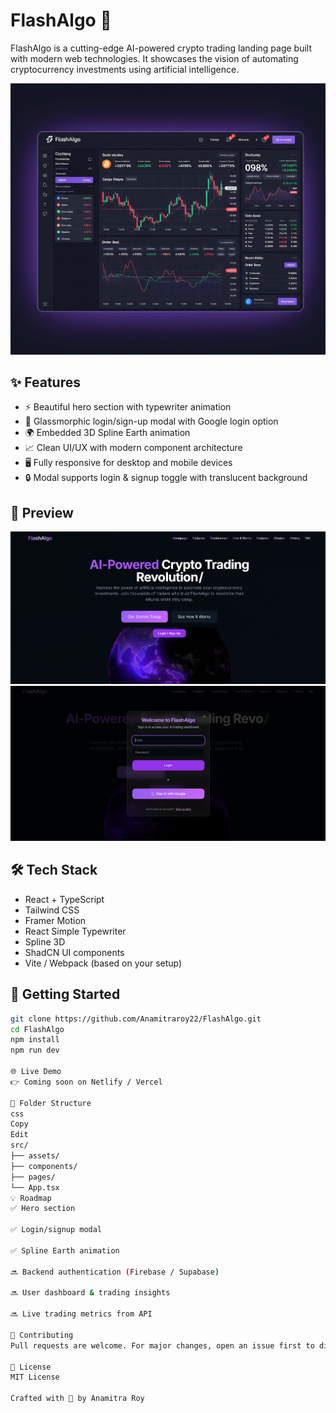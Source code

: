 # FlashAlgo 🚀

FlashAlgo is a cutting-edge AI-powered crypto trading landing page built with modern web technologies. It showcases the vision of automating cryptocurrency investments using artificial intelligence.

![FlashAlgo Preview](./src/assets/dashboard-mockup.jpg)

## ✨ Features

- ⚡ Beautiful hero section with typewriter animation  
- 🧠 Glassmorphic login/sign-up modal with Google login option  
- 🌍 Embedded 3D Spline Earth animation  
- 📈 Clean UI/UX with modern component architecture  
- 🖥️ Fully responsive for desktop and mobile devices  
- 🔒 Modal supports login & signup toggle with translucent background  

## 📸 Preview

![Hero Section](./src/assets/screenshots/hero.png)  
![Login Modal](./src/assets/screenshots/login-modal.png)

## 🛠️ Tech Stack

- React + TypeScript  
- Tailwind CSS  
- Framer Motion  
- React Simple Typewriter  
- Spline 3D  
- ShadCN UI components  
- Vite / Webpack (based on your setup)

## 🔧 Getting Started

```bash
git clone https://github.com/Anamitraroy22/FlashAlgo.git
cd FlashAlgo
npm install
npm run dev

🌐 Live Demo
👉 Coming soon on Netlify / Vercel

📁 Folder Structure
css
Copy
Edit
src/
├── assets/              
├── components/          
├── pages/               
└── App.tsx              
💡 Roadmap
✅ Hero section

✅ Login/signup modal

✅ Spline Earth animation

🔜 Backend authentication (Firebase / Supabase)

🔜 User dashboard & trading insights

🔜 Live trading metrics from API

🤝 Contributing
Pull requests are welcome. For major changes, open an issue first to discuss what you would like to change.

📄 License
MIT License

Crafted with 💜 by Anamitra Roy
